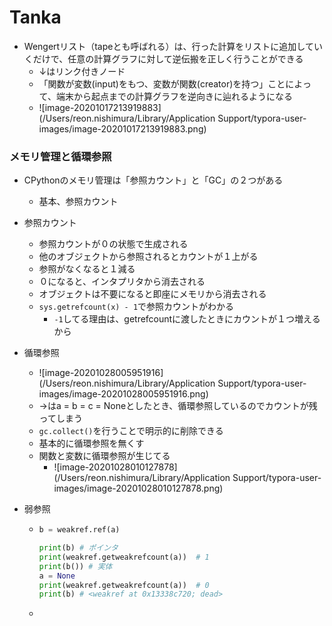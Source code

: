 # Tanka

- Wengertリスト（tapeとも呼ばれる）は、行った計算をリストに追加していくだけで、任意の計算グラフに対して逆伝搬を正しく行うことができる
  - ↓はリンク付きノード
  - 「関数が変数(input)をもつ、変数が関数(creator)を持つ」ことによって、端末から起点までの計算グラフを逆向きに辿れるようになる
  - ![image-20201017213919883](/Users/reon.nishimura/Library/Application Support/typora-user-images/image-20201017213919883.png)



### メモリ管理と循環参照

- CPythonのメモリ管理は「参照カウント」と「GC」の２つがある

  - 基本、参照カウント

- 参照カウント

  - 参照カウントが０の状態で生成される
  - 他のオブジェクトから参照されるとカウントが１上がる
  - 参照がなくなると１減る
  - ０になると、インタプリタから消去される
  - オブジェクトは不要になると即座にメモリから消去される
  - `sys.getrefcount(x) - 1`で参照カウントがわかる
    - `-1`してる理由は、getrefcountに渡したときにカウントが１つ増えるから

- 循環参照

  - ![image-20201028005951916](/Users/reon.nishimura/Library/Application Support/typora-user-images/image-20201028005951916.png)
  - →はa = b = c = Noneとしたとき、循環参照しているのでカウントが残ってしまう
  - `gc.collect()`を行うことで明示的に削除できる
  - 基本的に循環参照を無くす
  - 関数と変数に循環参照が生じてる
    - ![image-20201028010127878](/Users/reon.nishimura/Library/Application Support/typora-user-images/image-20201028010127878.png)

- 弱参照

  - ```python
    b = weakref.ref(a)

    print(b) # ポインタ
    print(weakref.getweakrefcount(a))  # 1
    print(b()) # 実体
    a = None
    print(weakref.getweakrefcount(a))  # 0
    print(b) # <weakref at 0x13338c720; dead>

    ```

  -
